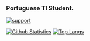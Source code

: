 ### Portuguese TI Student.

[![support][support-image]][support-invite]

[![Github Statistics](https://github-readme-stats.vercel.app/api?username=jaxxibae&theme=tokyonight&show_icons=true&bg_color=2f3136&title_color=ffffff&text_color=b9bbbe)](https://github.com/anuraghazra/github-readme-stats)
[![Top Langs](https://github-readme-stats.vercel.app/api/top-langs/?username=jaxxibae&layout=compact&theme=tokyonight&bg_color=2f3136&title_color=ffffff&text_color=b9bbbe)](https://github.com/anuraghazra/github-readme-stats)

[support-invite]: https://support.switchblade.xyz
[support-image]: https://invidget.switchblade.xyz/2FB8wDG?theme=dark
